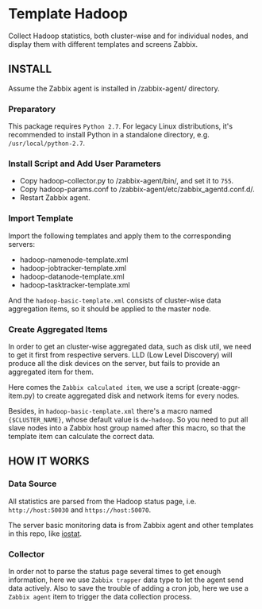Template Hadoop
===============

Collect Hadoop statistics, both cluster-wise and for individual nodes, and display them with different templates and screens Zabbix.

INSTALL
-------

Assume the Zabbix agent is installed in /zabbix-agent/ directory.

### Preparatory

This package requires `Python 2.7`. For legacy Linux distributions, it's recommended to install Python in a standalone directory, e.g. `/usr/local/python-2.7`.

### Install Script and Add User Parameters

* Copy hadoop-collector.py to /zabbix-agent/bin/, and set it to `755`.
* Copy hadoop-params.conf to /zabbix-agent/etc/zabbix_agentd.conf.d/.
* Restart Zabbix agent.

### Import Template

Import the following templates and apply them to the corresponding servers:

* hadoop-namenode-template.xml
* hadoop-jobtracker-template.xml
* hadoop-datanode-template.xml
* hadoop-tasktracker-template.xml

And the `hadoop-basic-template.xml` consists of cluster-wise data aggregation items, so it should be applied to the master node.

### Create Aggregated Items

In order to get an cluster-wise aggregated data, such as disk util, we need to get it first from respective servers. LLD (Low Level Discovery) will produce all the disk devices on the server, but fails to provide an aggregated item for them.

Here comes the `Zabbix calculated item`, we use a script (create-aggr-item.py) to create aggregated disk and network items for every nodes.

Besides, in `hadoop-basic-template.xml` there's a macro named `{$CLUSTER_NAME}`, whose default value is `dw-hadoop`. So you need to put all slave nodes into a Zabbix host group named after this macro, so that the template item can calculate the correct data.

HOW IT WORKS
------------

### Data Source

All statistics are parsed from the Hadoop status page, i.e. `http://host:50030` and `https://host:50070`.

The server basic monitoring data is from Zabbix agent and other templates in this repo, like [iostat][1].

### Collector

In order not to parse the status page several times to get enough information, here we use `Zabbix trapper` data type to let the agent send data actively. Also to save the trouble of adding a cron job, here we use a `Zabbix agent` item to trigger the data collection process.

[1]: https://github.com/jizhang/zabbix-templates/tree/master/iostat

